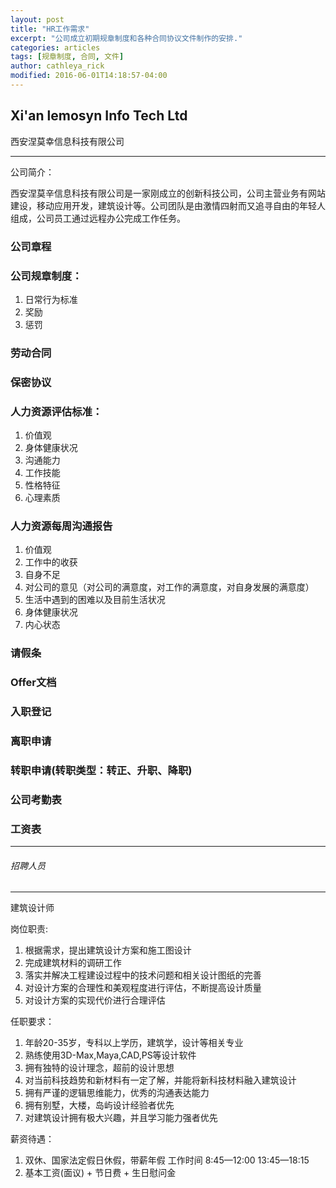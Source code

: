 ```yaml
---
layout: post
title: "HR工作需求"
excerpt: "公司成立初期规章制度和各种合同协议文件制作的安排."
categories: articles
tags: [规章制度, 合同, 文件]
author: cathleya_rick
modified: 2016-06-01T14:18:57-04:00
---
```



## Xi'an lemosyn Info Tech Ltd

西安涅莫幸信息科技有限公司


-------


公司简介：

西安涅莫辛信息科技有限公司是一家刚成立的创新科技公司，公司主营业务有网站建设，移动应用开发，建筑设计等。公司团队是由激情四射而又追寻自由的年轻人组成，公司员工通过远程办公完成工作任务。


### 公司章程

### 公司规章制度：
1. 日常行为标准
2. 奖励
3. 惩罚

### 劳动合同

### 保密协议

### 人力资源评估标准：
1. 价值观
2. 身体健康状况
3. 沟通能力
4. 工作技能
5. 性格特征
6. 心理素质

### 人力资源每周沟通报告
1. 价值观
2. 工作中的收获
3. 自身不足
4. 对公司的意见（对公司的满意度，对工作的满意度，对自身发展的满意度）
5. 生活中遇到的困难以及目前生活状况
6. 身体健康状况
7. 内心状态

### 请假条

### Offer文档

### 入职登记

### 离职申请

### 转职申请(转职类型：转正、升职、降职)

### 公司考勤表

### 工资表



-------


###### *招聘人员*
-------

建筑设计师

岗位职责: 

1. 根据需求，提出建筑设计方案和施工图设计
2. 完成建筑材料的调研工作
3. 落实并解决工程建设过程中的技术问题和相关设计图纸的完善
4. 对设计方案的合理性和美观程度进行评估，不断提高设计质量
5. 对设计方案的实现代价进行合理评估

任职要求：

1. 年龄20-35岁，专科以上学历，建筑学，设计等相关专业
2. 熟练使用3D-Max,Maya,CAD,PS等设计软件
3. 拥有独特的设计理念，超前的设计思想
4. 对当前科技趋势和新材料有一定了解，并能将新科技材料融入建筑设计
5. 拥有严谨的逻辑思维能力，优秀的沟通表达能力
6. 拥有别墅，大楼，岛屿设计经验者优先
7. 对建筑设计拥有极大兴趣，并且学习能力强者优先

薪资待遇：

1. 双休、国家法定假日休假，带薪年假 工作时间 8:45—12:00 13:45—18:15 
2. 基本工资(面议) + 节日费 + 生日慰问金  


